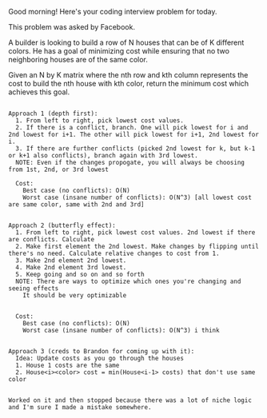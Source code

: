 Good morning! Here's your coding interview problem for today.

This problem was asked by Facebook.

A builder is looking to build a row of N houses that can be of K different colors. He has a goal of minimizing cost while ensuring that no two neighboring houses are of the same color.

Given an N by K matrix where the nth row and kth column represents the cost to build the nth house with kth color, return the minimum cost which achieves this goal.

~~~~~~~~~~~~~~~~~~~~~~~~~~~~~~~~~~~~~~~~~~~~~

Approach 1 (depth first):
  1. From left to right, pick lowest cost values.
  2. If there is a conflict, branch. One will pick lowest for i and 2nd lowest for i+1. The other will pick lowest for i+1, 2nd lowest for i.
  3. If there are further conflicts (picked 2nd lowest for k, but k-1 or k+1 also conflicts), branch again with 3rd lowest.
  NOTE: Even if the changes propogate, you will always be choosing from 1st, 2nd, or 3rd lowest

  Cost:
    Best case (no conflicts): O(N)
    Worst case (insane number of conflicts): O(N^3) [all lowest cost are same color, same with 2nd and 3rd]


Approach 2 (butterfly effect):
  1. From left to right, pick lowest cost values. 2nd lowest if there are conflicts. Calculate
  2. Make first element the 2nd lowest. Make changes by flipping until there's no need. Calculate relative changes to cost from 1.
  3. Make 2nd element 2nd lowest.
  4. Make 2nd element 3rd lowest.
  5. Keep going and so on and so forth
  NOTE: There are ways to optimize which ones you're changing and seeing effects
   	It should be very optimizable


  Cost:
    Best case (no conflicts): O(N)
    Worst case (insane number of conflicts): O(N^3) i think


Approach 3 (creds to Brandon for coming up with it):
  Idea: Update costs as you go through the houses
  1. House 1 costs are the same
  2. House<i><color> cost = min(House<i-1> costs) that don't use same color


Worked on it and then stopped because there was a lot of niche logic and I'm sure I made a mistake somewhere.